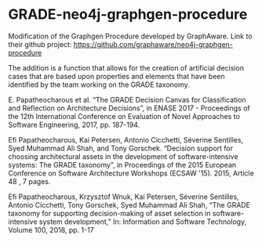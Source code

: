 # GRADE-neo4j-graphgen-procedure

Modification of the Graphgen Procedure developed by GraphAware. Link to their github project: https://github.com/graphaware/neo4j-graphgen-procedure

The addition is a function that allows for the creation of artificial decision cases that are based upon properties and elements that have been identified by the team working on the GRADE taxonomy.

E. Papatheocharous et al. “The GRADE Decision Canvas for Classification and Reflection on Architecture Decisions”, in ENASE 2017 - Proceedings of the 12th International Conference on Evaluation of Novel Approaches to Software Engineering, 2017, pp. 187-194.

Efi Papatheocharous, Kai Petersen, Antonio Cicchetti, Séverine Sentilles, Syed Muhammad Ali Shah, and Tony Gorschek. “Decision support for choosing architectural assets in the development of software-intensive systems: The GRADE taxonomy”, in Proceedings of the 2015 European Conference on Software Architecture Workshops (ECSAW '15). 2015, Article 48 , 7 pages.

Efi Papatheocharous, Krzysztof Wnuk, Kai Petersen, Séverine Sentilles, Antonio Cicchetti, Tony Gorschek, Syed Muhammad Ali Shah, “The GRADE taxonomy for supporting decision-making of asset selection in software-intensive system development,” In: Information and Software Technology, Volume 100, 2018, pp. 1-17
